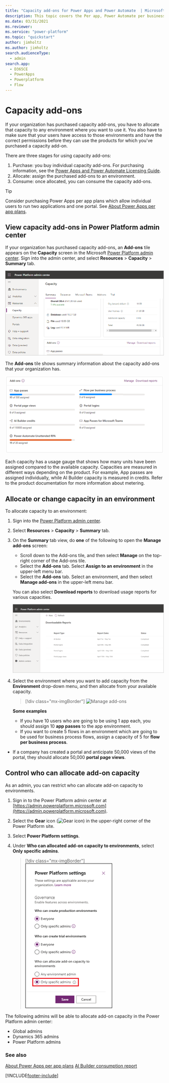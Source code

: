 ```yaml
---
title: "Capacity add-ons for Power Apps and Power Automate  | MicrosoftDocs"
description: This topic covers the Per app, Power Automate per business process, AI builder, Portal logins, and Portal views. 
ms.date: 03/31/2021
ms.reviewer: 
ms.service: "power-platform"
ms.topic: "quickstart"
author: jimholtz
ms.author: jimholtz
search.audienceType: 
  - admin
search.app:
  - D365CE
  - PowerApps
  - Powerplatform
  - Flow
---
```

# Capacity add-ons

If your organization has purchased capacity add-ons, you have to allocate that capacity to any environment where you want to use it. You also have to make sure that your users have access to those environments and have the correct permissions before they can use the products for which you've purchased a capacity add-on.

There are three stages for using capacity add-ons:

1. Purchase: you buy individual capacity add-ons. For purchasing information, see the [Power Apps and Power Automate Licensing Guide](https://go.microsoft.com/fwlink/?linkid=2085130).
2. Allocate: assign the purchased add-ons to an environment.
3. Consume: once allocated, you can consume the capacity add-ons.

> [!TIP]
> Consider purchasing Power Apps per app plans which allow individual users to run two applications and one portal. See [About Power Apps per app plans](about-powerapps-perapp.md).

## View capacity add-ons in Power Platform admin center

If your organization has purchased capacity add-ons, an **Add-ons** tile appears on the **Capacity** screen in the Microsoft [Power Platform admin center](https://admin.powerplatform.microsoft.com/). Sign into the admin center, and select **Resources** > **Capacity** > **Summary** tab.

![Summary tab](media/add-on-tile1.png "Summary tab")

The **Add-ons** tile shows summary information about the capacity add-ons that your organization has.

![Add-on tile](media/add-on-tile2.png "Add-on tile")

Each capacity has a usage gauge that shows how many units have been assigned compared to the available capacity. Capacities are measured in different ways depending on the product. For example, App passes are assigned individually, while AI Builder capacity is measured in credits. Refer to the product documentation for more information about metering.

## Allocate or change capacity in an environment

To allocate capacity to an environment:

1. Sign into the [Power Platform admin center](https://admin.powerplatform.microsoft.com/). 

2. Select **Resources** > **Capacity** > **Summary** tab.

3. On the **Summary** tab view, do **one** of the following to open the **Manage add-ons** screen:

   - Scroll down to the Add-ons tile, and then select **Manage** on the top-right corner of the Add-ons tile.
   - Select the **Add-ons** tab. Select **Assign to an environment** in the upper-left menu bar.    
   - Select the **Add-ons** tab. Select an environment, and then select **Manage add-ons** in the upper-left menu bar.

   You can also select **Download reports** to download usage reports for various capacities.
   
   ![Download reports](media/add-on-tile3.png "Download reports")

4. Select the environment where you want to add capacity from the **Environment** drop-down menu, and then allocate from your available capacity.

   > [!div class="mx-imgBorder"] 
   > ![Manage add-ons](./media/manage-add-ons.png "Manage add-ons")

   **Some examples**

   - If you have 10 users who are going to be using 1 app each, you should assign 10 **app passes** to the app environment.
   - If you want to create 5 flows in an environment which are going to be used for business process flows, assign a capacity of 5 for **flow per business process**.
  - If a company has created a portal and anticipate 50,000 views of the portal, they should allocate 50,000 **portal page views**.


## Control who can allocate add-on capacity

As an admin, you can restrict who can allocate add-on capacity to environments.

1. Sign in to the Power Platform admin center at [https://admin.powerplatform.microsoft.com](https://admin.powerplatform.microsoft.com).
2. Select the **Gear** icon (![Gear icon](media/selection-rule-gear-button.png)) in the upper-right corner of the Power Platform site.
3. Select **Power Platform settings**.
4. Under **Who can allocated add-on capacity to environments**, select **Only specific admins**.

   > [!div class="mx-imgBorder"] 
   > ![Control add-on capacity allocation](./media/add-on-governance.png "Control add-on capacity allocation")

The following admins will be able to allocate add-on capacity in the Power Platform admin center:

- Global admins
- Dynamics 365 admins
- Power Platform admins

### See also
[About Power Apps per app plans](about-powerapps-perapp.md)
[AI Builder consumption report](/ai-builder/administer-consumption-report)


[!INCLUDE[footer-include](../includes/footer-banner.md)]
